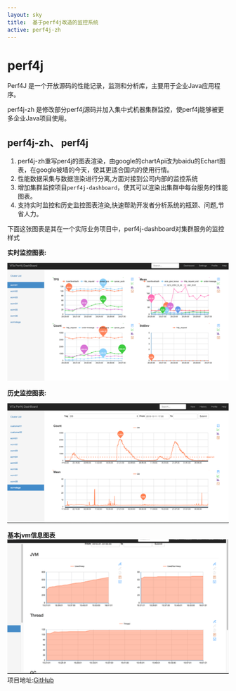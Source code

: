 ```yaml
---
layout: sky
title:  基于perf4j改造的监控系统
active: perf4j-zh
---
```


# perf4j

Perf4J 是一个开放源码的性能记录，监测和分析库，主要用于企业Java应用程序。

perf4j-zh 是修改部分perf4j源码并加入集中式机器集群监控，使perf4j能够被更多企业Java项目使用。


## perf4j-zh、 perf4j 

1. perf4j-zh重写per4j的图表渲染，由google的chartApi改为baidu的Echart图表，在google被墙的今天，使其更适合国内的使用行情。
1. 性能数据采集与数据渲染进行分离,方面对接到公司内部的监控系统
1. 增加集群监控项目`perf4j-dashboard`，使其可以渲染出集群中每台服务的性能图表。
1. 支持实时监控和历史监控图表渲染,快速帮助开发者分析系统的瓶颈、问题,节省人力。

下面这张图表是其在一个实际业务项目中，perf4j-dashboard对集群服务的监控样式

**实时监控图表:**

<img src="/images/perf4j/dashboard.png" width='888px' ></img>


**历史监控图表:**

<img src="/images/perf4j/history.png" width='888px' ></img>

**基本jvm信息图表**
<img src="/images/perf4j/jvm.png" width='888px' ></img>
项目地址:[GitHub](https://github.com/WangJunTYTL/perf4j-zh)
